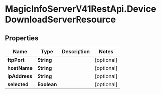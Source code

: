 # MagicInfoServerV41RestApi.DeviceDownloadServerResource

## Properties
Name | Type | Description | Notes
------------ | ------------- | ------------- | -------------
**ftpPort** | **String** |  | [optional] 
**hostName** | **String** |  | [optional] 
**ipAddress** | **String** |  | [optional] 
**selected** | **Boolean** |  | [optional] 


